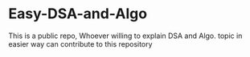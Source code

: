 # Easy-DSA-and-Algo
This is a public repo, Whoever willing to explain DSA and Algo. topic in easier way can contribute to this repository
